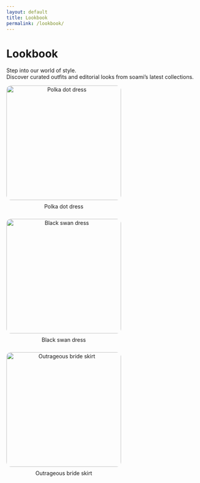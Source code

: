 ```yaml
---
layout: default
title: Lookbook
permalink: /lookbook/
---
```


# Lookbook

Step into our world of style.  
Discover curated outfits and editorial looks from soami’s latest collections.

<div style="display: flex; gap: 24px; flex-wrap: wrap;">
  <div style="text-align: center;">
    <img src="/assets/polka%20dot%20dress.jpg" alt="Polka dot dress" style="width: 300px; border-radius: 12px; margin-bottom: 8px;">
    <div>Polka dot dress</div>
  </div>
  <div style="text-align: center;">
    <img src="/assets/black%20swan%20dress.jpg" alt="Black swan dress" style="width: 300px; border-radius: 12px; margin-bottom: 8px;">
    <div>Black swan dress</div>
  </div>
  <div style="text-align: center;">
    <img src="/assets/outrageous%20bride%20skirt.jpg" alt="Outrageous bride skirt" style="width: 300px; border-radius: 12px; margin-bottom: 8px;">
    <div>Outrageous bride skirt</div>
  </div>
</div>
